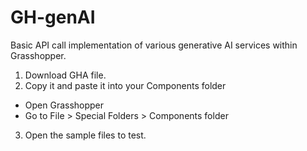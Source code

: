 # GH-genAI
Basic API call implementation of various generative AI services within Grasshopper.

1. Download GHA file.
2. Copy it and paste it into your Components folder

- Open Grasshopper
- Go to File > Special Folders > Components folder

3. Open the sample files to test.
